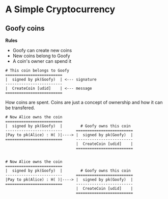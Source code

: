 # A Simple Cryptocurrency

## Goofy coins

**Rules**
- Goofy can create new coins
- New coins belong to Goofy
- A coin's owner can spend it

```ascii
# This coin belongs to Goofy
=========================
|  signed by pk(Goofy)  | <--- signature
-------------------------
|  CreateCoin [udid]    | <--- message
=========================
```

How coins are spent.
Coins are just a concept of ownership and how it can be transfered.


```ascii
# Now Alice owns the coin
=========================
|  signed by pk(Goofy)  |        # Goofy owns this coin
-------------------------      =========================
|Pay to pk(Alice) : H( )|----> |  signed by pk(Goofy)  |
=========================      -------------------------
                               |  CreateCoin [udid]    |
                               =========================
							   
```

```ascii
# Now Alice owns the coin
=========================
|  signed by pk(Goofy)  |        # Goofy owns this coin
-------------------------      =========================
|Pay to pk(Alice) : H( )|----> |  signed by pk(Goofy)  |
=========================      -------------------------
                               |  CreateCoin [udid]    |
                               =========================

```




